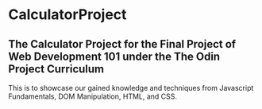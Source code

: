 # CalculatorProject
## The Calculator Project for the Final Project of Web Development 101 under the The Odin Project Curriculum

This is to showcase our gained knowledge and techniques from Javascript Fundamentals, DOM Manipulation, HTML, and  CSS. 
